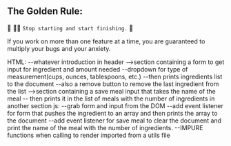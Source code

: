 ## The Golden Rule: 

🦸 🦸‍♂️ `Stop starting and start finishing.` 🏁

If you work on more than one feature at a time, you are guaranteed to multiply your bugs and your anxiety.

HTML:
--whatever introduction in header
-->section containing a form to get input for ingredient and amount needed
--dropdown for type of measurement(cups, ounces, tablespoons, etc.)
--then prints ingredients list to the document
--also a remove button to remove the last ingredient from the list
-->section containing a save meal input that takes the name of the meal
-- then prints it in the list of meals with the number of ingredients in another section
js:
--grab form and input from the DOM
--add event listener for form that pushes the ingredient to an array and then prints the array to the document
--add event listener for save meal to clear the document and print the name of the meal with the number of ingredients.
--IMPURE functions when calling to render imported from a utils file
